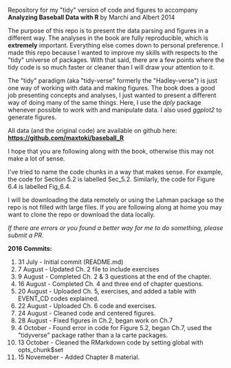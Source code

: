 Repository for my "tidy" version of code and figures to accompany **Analyzing Baseball Data with R** by Marchi and Albert 2014

The purpose of this repo is to present the data parsing and figures in a different way. The analyses in the book are fully reproducible, which is **extremely** important. Everything else comes down to personal preference. I made this repo because I wanted to improve my skills with respects to the "tidy" universe of packages. With that said, there are a few points where the tidy code is so much faster or cleaner than I will draw your attention to it. 

The "tidy" paradigm (aka "tidy-verse" formerly the "Hadley-verse") is just one way of working with data and making figures. The book does a good job presenting concepts and analyses, I just wanted to present a different way of doing many of the same things. Here, I use the *dply* package whenever possible to work with and manipulate data. I also used *ggplot2* to generate figures. 

All data (and the original code) are available on github here: **https://github.com/maxtoki/baseball_R**

I hope that you are following along with the book, otherwise this may not make a lot of sense. 

I've tried to name the code chunks in a way that makes sense. For example, the code for Section 5.2 is labelled Sec_5.2. Similarly, the code for Figure 6.4 is labelled Fig_6.4.

I will be downloading the data remotely or using the Lahman package so the repo is not filled with large files. If you are following along at home you may want to clone the repo or download the data locally. 

*If there are errors or you found a better way for me to do something, please submit a PR*.

**2016 Commits:**

1. 31 July - Initial commit (README.md)
1. 7 August - Updated Ch. 2 file to include exercises
1. 9 August - Completed Ch. 2 & 3 questions at the end of the chapter. 
1. 16 August - Completed Ch. 4 and three end of chapter questions.
1. 20 August - Uploaded Ch. 5, exercises, and added a table with EVENT_CD codes explained. 
1. 22 August - Uploaded Ch. 6 code and exercises.
1. 24 August - Cleaned code and centered figures.
1. 28 August - Fixed figures in Ch.2, began work on Ch.7 
1. 4 October - Found error in code for Figure 5.2, began Ch.7, used the "tidyverse" package rather than a la carte packages.  
1. 13 October - Cleaned the RMarkdown code by setting global with opts_chunk$set
1. 15 Novemeber - Added Chapter 8 material.
